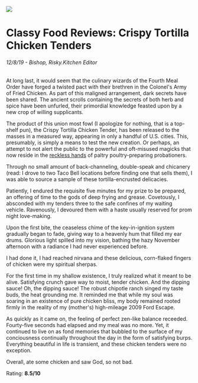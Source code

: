 <img class="hero-image" src="/assets/posts/cfr-tb-fingers-hero.jpg" />

# Classy Food Reviews: Crispy Tortilla Chicken Tenders
###### 12/8/19 - Bishop, Risky.Kitchen Editor

At long last, it would seem that the culinary wizards of the Fourth Meal Order have forged a twisted pact with their brethren in the Colonel's Army of Fried Chicken. As part of this maligned arrangement, dark secrets have been shared. The ancient scrolls containing the secrets of both herb and spice have been unfurled, their primordial knowledge feasted upon by a new crop of willing supplicants. 

The product of this union most fowl (I apologize for nothing, that is a top-shelf pun), the Crispy Tortilla Chicken Tender, has been released to the masses in a measured way, appearing in only a handful of U.S. cities. This, presumably, is simply a means to test the new creation. Or perhaps, an attempt to not alert the public to the powerful and oft-misused magicks that now reside in the <a href="https://tacobell.fandom.com/wiki/Bell_Beefer" title="Come on, they made this thing. Can you trust them, really?" target="_blank">reckless hands</a> of paltry poultry-preparing probationers.

Through no small amount of back-channeling, double-speak and chicanery (read: I drove to two Taco Bell locations before finding one that sells them), I was able to source a sample of these tortilla-encrusted delicacies. 

Patiently, I endured the requisite five minutes for my prize to be prepared, an offering of time to the gods of deep frying and grease. Covetously, I absconded with my tenders three to the safe confines of my waiting vehicle. Ravenously, I devoured them with a haste usually reserved for prom night love-making. 

Upon the first bite, the ceaseless chime of the key-in-ignition system gradually began to fade, giving way to a heavenly hum that filled my ear drums. Glorious light spilled into my vision, bathing the hazy November afternoon with a radiance I had never experienced before.

I had done it, I had reached nirvana and these delicious, corn-flaked fingers of chicken were my spiritual sherpas. 

For the first time in my shallow existence, I truly realized what it meant to be alive. Satisfying crunch gave way to moist, tender chicken. And the dipping sauce! Oh, the dipping sauce! The robust chipotle ranch singed my taste buds, the heat grounding me. It reminded me that while my soul was soaring in an existence of pure chicken bliss, my body remained rooted firmly in the reality of my (mother's) high-mileage 2009 Ford Escape. 

As quickly as it came on, the feeling of perfect zen-like balance receeded. Fourty-five seconds had elapsed and my meal was no more. Yet, it continued to live on as fond memories that bubbled to the surface of my conciousness continually throughout the day in the form of satisfying burps. Everything beautiful in life is transient, and these chicken tenders were no exception.

Overall, ate some chicken and saw God, so not bad. 

Rating: **8.5/10** 


